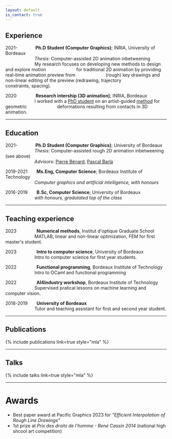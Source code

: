 ```yaml
---
layout: default
is_contact: true
---
```


## Experience

2021-&emsp;&emsp;&emsp;&emsp;**Ph.D Student (Computer Graphics)**; INRIA, University of Bordeaux  
&emsp;&emsp;&emsp;&emsp;&emsp;&ensp;&emsp;*Thesis*: Computer-assisted 2D animation inbetweening  
&emsp;&emsp;&emsp;&emsp;&emsp;&ensp;&emsp;My research focuses on developing new methods to design and explore motion
&emsp;&emsp;&emsp;&emsp;&emsp;&ensp;&emsp;for traditional 2D animation by providing real-time animation preview from
&emsp;&emsp;&emsp;&emsp;&emsp;&ensp;&emsp;(rough) key drawings and non-linear editing of the preview (redrawing, trajectory
&emsp;&emsp;&emsp;&emsp;&emsp;&ensp;&emsp;constraints, spacing).
    
2020 &emsp;&emsp;&emsp;&emsp;**Research intership (3D animation)**; INRIA, Bordeaux   
&emsp;&emsp;&emsp;&emsp;&emsp;&ensp;&emsp;I worked with a [PhD student](https://camillebr.github.io/) on an artist-guided [method](https://theses.hal.science/tel-03521374v1/document) for geometric &emsp;&emsp;&emsp;&emsp;&emsp;&ensp;&emsp;deformations resulting from contacts in 3D animation. 

------

## Education 

2021-&emsp;&emsp;&emsp;&emsp;**Ph.D Student (Computer Graphics)**; University of Bordeaux  
&emsp;&emsp;&emsp;&emsp;&emsp;&ensp;&emsp;*Thesis*: Computer-assisted rough 2D animation inbetweening (see above)  
&emsp;&emsp;&emsp;&emsp;&emsp;&ensp;&emsp;*Advisors*: [Pierre Bénard](https://www.labri.fr/perso/pbenard/), [Pascal Barla](https://www.labri.fr/perso/barla/blog/)

2019-2021&emsp;&emsp;**Ms.Eng, Computer Science**; Bordeaux Institute of Technology   
&emsp;&emsp;&emsp;&emsp;&emsp;&ensp;&emsp;*Computer graphics and artificial intelligence, with honours*

2016-2019&emsp;&emsp;**B.Sc, Computer Science**; University of Bordeaux    
&emsp;&emsp;&emsp;&emsp;&emsp;&ensp;&emsp;*with honours, gradutated top of the class*

------

## Teaching experience

2023&emsp;&emsp;&emsp;&emsp;&ensp;**Numerical methods**, Institut d'optique Graduate School  
&emsp;&emsp;&emsp;&emsp;&emsp;&ensp;&emsp;MATLAB, linear and non-linear optimization, FEM for first master's student.

2023&emsp;&emsp;&emsp;&emsp;&ensp;**Intro to computer science**, University of Bordeaux  
&emsp;&emsp;&emsp;&emsp;&emsp;&ensp;&emsp;Intro to computer science for first year students.

2022&emsp;&emsp;&emsp;&emsp;&ensp;**Functional programming**, Bordeaux Institute of Technology  
&emsp;&emsp;&emsp;&emsp;&emsp;&ensp;&emsp;Intro to OCaml and functional programming  

2022&emsp;&emsp;&emsp;&emsp;&ensp;**AI4Industry workshop**, Bordeaux Institute of Technology   
&emsp;&emsp;&emsp;&emsp;&emsp;&ensp;&emsp;Supervised pratical lessons on machine learning and computer vision.

2018-2019&emsp;&emsp;**University of Bordeaux**   
&emsp;&emsp;&emsp;&emsp;&emsp;&ensp;&emsp;Tutor and teaching assistant for first and second year student.

------

## Publications

{% include publications link=true style="mla"  %}

------

## Talks

{% include talks link=true style="mla"  %}

------

# Awards
- Best paper award at Pacific Graphics 2023 for *"Efficient Interpolation
of Rough Line Drawings"*
- 1st prize at *Prix des droits de l'homme - René Cassin 2014* (national high shcool art competition)
